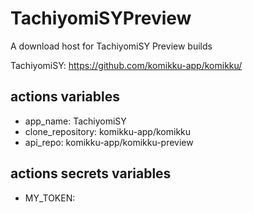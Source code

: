 # TachiyomiSYPreview
A download host for TachiyomiSY Preview builds

TachiyomiSY: https://github.com/komikku-app/komikku/

## actions variables
- app_name: TachiyomiSY
- clone_repository: komikku-app/komikku
- api_repo: komikku-app/komikku-preview

## actions secrets variables
- MY_TOKEN: 
